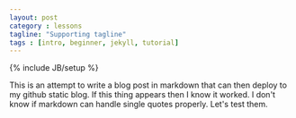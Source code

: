 ```yaml
---
layout: post
category : lessons
tagline: "Supporting tagline"
tags : [intro, beginner, jekyll, tutorial]
---
```

{% include JB/setup %}

This is an attempt to write a blog post in markdown that can then deploy to my github static blog.  If this thing appears then I know it worked. I don't know if markdown can handle single quotes properly.  Let's test them.
